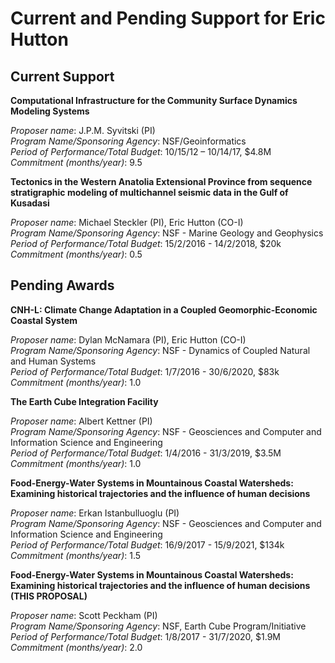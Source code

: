 # Current and Pending Support for Eric Hutton
## Current Support

**Computational Infrastructure for the Community Surface Dynamics Modeling Systems**

*Proposer name*: J.P.M. Syvitski (PI)  
*Program Name/Sponsoring Agency*: NSF/Geoinformatics  
*Period of Performance/Total Budget*: 10/15/12 – 10/14/17, $4.8M  
*Commitment (months/year)*: 9.5  

**Tectonics in the Western Anatolia Extensional Province from sequence stratigraphic modeling of multichannel seismic data in the Gulf of Kusadasi**

*Proposer name*: Michael Steckler (PI), Eric Hutton (CO-I)  
*Program Name/Sponsoring Agency*: NSF - Marine Geology and Geophysics  
*Period of Performance/Total Budget*: 15/2/2016 - 14/2/2018, $20k  
*Commitment (months/year)*: 0.5  

## Pending Awards   

**CNH-L: Climate Change Adaptation in a Coupled Geomorphic-Economic Coastal System**

*Proposer name*: Dylan McNamara (PI), Eric Hutton (CO-I)  
*Program Name/Sponsoring Agency*: NSF - Dynamics of Coupled Natural and Human Systems  
*Period of Performance/Total Budget*: 1/7/2016 - 30/6/2020, $83k  
*Commitment (months/year)*: 1.0  

**The Earth Cube Integration Facility**

*Proposer name*: Albert Kettner (PI)  
*Program Name/Sponsoring Agency*: NSF - Geosciences and Computer and Information Science and Engineering  
*Period of Performance/Total Budget*: 1/4/2016 - 31/3/2019, $3.5M  
*Commitment (months/year)*: 1.0  

**Food-Energy-Water Systems in Mountainous Coastal Watersheds: Examining historical trajectories and the influence of human decisions**

*Proposer name*: Erkan Istanbulluoglu (PI)  
*Program Name/Sponsoring Agency*: NSF - Geosciences and Computer and Information Science and Engineering  
*Period of Performance/Total Budget*: 16/9/2017 - 15/9/2021, $134k  
*Commitment (months/year)*: 1.5  

**Food-Energy-Water Systems in Mountainous Coastal Watersheds: Examining historical trajectories and the influence of human decisions (THIS PROPOSAL)**

*Proposer name*: Scott Peckham (PI)  
*Program Name/Sponsoring Agency*: NSF, Earth Cube Program/Initiative  
*Period of Performance/Total Budget*: 1/8/2017 - 31/7/2020, $1.9M  
*Commitment (months/year)*: 2.0
